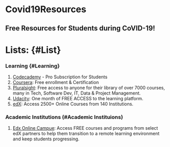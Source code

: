 # Covid19Resources
## Free Resources for Students during CoVID-19!
                
# Lists: {#List}

### Learning {#Learning}

 1. [Codecademy](https://www.example.com) - Pro Subscription for Students 
 2. [Coursera](https://blog.coursera.org/coursera-together-free-online-learning-during-covid-19/): Free enrollment & Certification
 3. [Pluralsight](https://www.pluralsight.com/offer/2020/free-april-month): Free access to anyone for their library of over 7000 courses, many in Tech, Software Dev, IT, Data & Project Management.
 4. [Udacity](https://www.udacity.com/courses/all?bsft_eid=e83c1a85-3671-8fe2-46d1-b0b576fae00c&utm_campaign=acq_100_2020-04-24_ndxxx_free-month-launch-2-abtest_global&utm_source=blueshift&utm_medium=email&utm_content=acq_100_2020-04-24_ndxxx_free-month-launch-2a_global&bsft_clkid=25f3f591-a440-4af8-be5d-4a9b33ef02f7&bsft_uid=f94e0b7a-6761-4a78-be80-aae22ade3bb4&bsft_mid=2407d57d-94f4-4388-9d40-9479811d4e63&bsft_ek=2020-04-24T19:01:40Z&bsft_mime_type=html): One month of FREE ACCESS to the learning platform.
 5. [edX](https://www.edx.org/): Access 2500+ Online Courses from 140 Institutions.

### Academic Institutions (#Academic Instituions)

  1. [Edx Online Campue](https://partnerships.edx.org/online-campus): Access FREE courses and programs from select edX partners to help them transition to a remote learning environment and keep students progressing.
 [^1]: Please create a issue if any resources is not listed.
